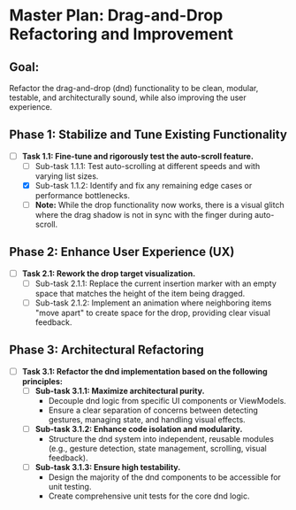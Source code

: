 # Master Plan: Drag-and-Drop Refactoring and Improvement

## Goal:
Refactor the drag-and-drop (dnd) functionality to be clean, modular, testable, and architecturally sound, while also improving the user experience.

## Phase 1: Stabilize and Tune Existing Functionality

- [ ] **Task 1.1: Fine-tune and rigorously test the auto-scroll feature.**
    - [ ] Sub-task 1.1.1: Test auto-scrolling at different speeds and with varying list sizes.
    - [x] Sub-task 1.1.2: Identify and fix any remaining edge cases or performance bottlenecks.
    - [ ] **Note:** While the drop functionality now works, there is a visual glitch where the drag shadow is not in sync with the finger during auto-scroll.

## Phase 2: Enhance User Experience (UX)

- [ ] **Task 2.1: Rework the drop target visualization.**
    - [ ] Sub-task 2.1.1: Replace the current insertion marker with an empty space that matches the height of the item being dragged.
    - [ ] Sub-task 2.1.2: Implement an animation where neighboring items "move apart" to create space for the drop, providing clear visual feedback.

## Phase 3: Architectural Refactoring

- [ ] **Task 3.1: Refactor the dnd implementation based on the following principles:**
    - [ ] **Sub-task 3.1.1: Maximize architectural purity.**
        - Decouple dnd logic from specific UI components or ViewModels.
        - Ensure a clear separation of concerns between detecting gestures, managing state, and handling visual effects.
    - [ ] **Sub-task 3.1.2: Enhance code isolation and modularity.**
        - Structure the dnd system into independent, reusable modules (e.g., gesture detection, state management, scrolling, visual feedback).
    - [ ] **Sub-task 3.1.3: Ensure high testability.**
        - Design the majority of the dnd components to be accessible for unit testing.
        - Create comprehensive unit tests for the core dnd logic.
